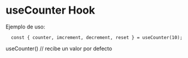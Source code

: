 # useCounter Hook

Ejemplo de uso:
```
  const { counter, imcrement, decrement, reset } = useCounter(10);
```

useCounter() // recibe un valor por defecto